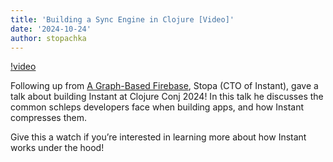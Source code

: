 ```yaml
---
title: 'Building a Sync Engine in Clojure [Video]'
date: '2024-10-24'
author: stopachka
---
```


[!video](https://www.youtube.com/watch?v=6FikTQf8qho "Building a Sync Engine in Clojure")

Following up from [A Graph-Based
Firebase](https://www.instantdb.com/essays/next_firebase), Stopa (CTO of
Instant), gave a talk about building Instant at Clojure Conj 2024! In this talk
he discusses the common schleps developers face when building apps, and how
Instant compresses them.

Give this a watch if you’re interested in learning more about how Instant works under the hood!
